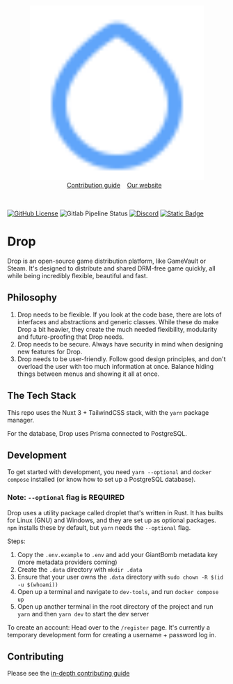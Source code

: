 <div align="center">
<img src="https://raw.githubusercontent.com/Drop-OSS/media-sources/refs/heads/main/drop.svg" width="400rem"/>
</div>
<div align="center">
	<a href="contributing.md">Contribution guide</a>&nbsp;&nbsp;&nbsp;
	<a href="https://deepcore.dev">Our website</a>&nbsp;&nbsp;&nbsp;
</div>
<br>
<br>

[![GitHub License](https://img.shields.io/github/license/Drop-OSS/drop-app)](LICENSE)
![Gitlab Pipeline Status](https://img.shields.io/gitlab/pipeline-status/drop-oss%2Fdrop?gitlab_url=https%3A%2F%2Flab.deepcore.dev)
[![Discord](https://img.shields.io/discord/1291622805124812871?label=discord)](https://discord.gg/ZVGggfXN)
[![Static Badge](https://img.shields.io/badge/contributions-welcome-blue)](https://github.com/Drop-OSS/drop/blob/main/README.md)


# Drop 
Drop is an open-source game distribution platform, like GameVault or Steam. It's designed to distribute and shared DRM-free game quickly, all while being incredibly flexible, beautiful and fast. 

## Philosophy
1. Drop needs to be flexible. If you look at the code base, there are lots of interfaces and abstractions and generic classes. While these do make Drop a bit heavier, they create the much needed flexibility, modularity and future-proofing that Drop needs.
2. Drop needs to be secure. Always have security in mind when designing new features for Drop. 
3. Drop needs to be user-friendly. Follow good design principles, and don't overload the user with too much information at once. Balance hiding things between menus and showing it all at once. 

## The Tech Stack
This repo uses the Nuxt 3 + TailwindCSS stack, with the `yarn` package manager.

For the database, Drop uses Prisma connected to PostgreSQL.

## Development
To get started with development, you need `yarn --optional` and `docker compose` installed (or know how to set up a PostgreSQL database).

### Note: `--optional` flag is **REQUIRED**
Drop uses a utility package called droplet that's written in Rust. It has builts for Linux (GNU) and Windows, and they are set up as optional packages. `npm` installs these by default, but `yarn` needs the `--optional` flag.

Steps:
1. Copy the `.env.example` to `.env` and add your GiantBomb metadata key (more metadata providers coming)
2. Create the `.data` directory with `mkdir .data`
3. Ensure that your user owns the `.data` directory with `sudo chown -R $(id -u $(whoami))`
4. Open up a terminal and navigate to `dev-tools`, and run `docker compose up`
5. Open up another terminal in the root directory of the project and run `yarn` and then `yarn dev` to start the dev server

To create an account:
Head over to the `/register` page. It's currently a temporary development form for creating a username + password log in.

## Contributing
Please see the [in-depth contributing guide](https://github.com/Drop-OSS/drop/blob/main/CONTRIBUTING.md)